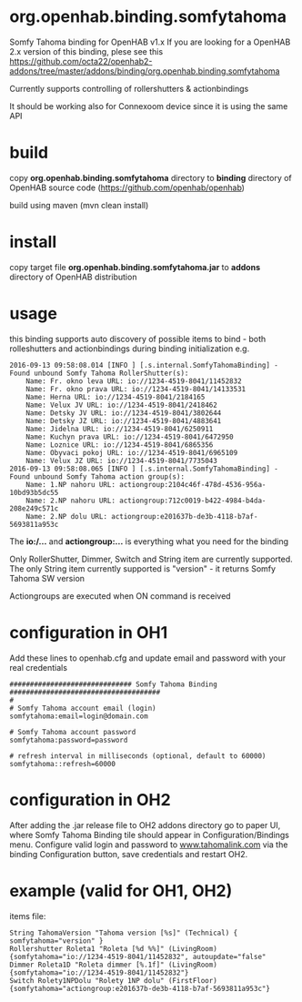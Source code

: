 # org.openhab.binding.somfytahoma
Somfy Tahoma binding for OpenHAB v1.x
If you are looking for a OpenHAB 2.x version of this binding, plese see this
https://github.com/octa22/openhab2-addons/tree/master/addons/binding/org.openhab.binding.somfytahoma

Currently supports controlling of rollershutters & actionbindings

It should be working also for Connexoom device since it is using the same API

# build
copy __org.openhab.binding.somfytahoma__ directory to __binding__ directory of OpenHAB source code (https://github.com/openhab/openhab)

build using maven (mvn clean install)

# install
copy target file __org.openhab.binding.somfytahoma.jar__ to __addons__ directory of OpenHAB distribution

# usage
this binding supports auto discovery of possible items to bind - both rolleshutters and actionbindings during binding initialization
e.g.
```
2016-09-13 09:58:08.014 [INFO ] [.s.internal.SomfyTahomaBinding] - Found unbound Somfy Tahoma RollerShutter(s): 
	Name: Fr. okno leva URL: io://1234-4519-8041/11452832
	Name: Fr. okno prava URL: io://1234-4519-8041/14133531
	Name: Herna URL: io://1234-4519-8041/2184165
	Name: Velux JV URL: io://1234-4519-8041/2418462
	Name: Detsky JV URL: io://1234-4519-8041/3802644
	Name: Detsky JZ URL: io://1234-4519-8041/4883641
	Name: Jidelna URL: io://1234-4519-8041/6250911
	Name: Kuchyn prava URL: io://1234-4519-8041/6472950
	Name: Loznice URL: io://1234-4519-8041/6865356
	Name: Obyvaci pokoj URL: io://1234-4519-8041/6965109
	Name: Velux JZ URL: io://1234-4519-8041/7735043
2016-09-13 09:58:08.065 [INFO ] [.s.internal.SomfyTahomaBinding] - Found unbound Somfy Tahoma action group(s): 
	Name: 1.NP nahoru URL: actiongroup:2104c46f-478d-4536-956a-10bd93b5dc55
	Name: 2.NP nahoru URL: actiongroup:712c0019-b422-4984-b4da-208e249c571c
	Name: 2.NP dolu URL: actiongroup:e201637b-de3b-4118-b7af-5693811a953c
```

The **io:/...** and **actiongroup:...** is everything what you need for the binding

Only RollerShutter, Dimmer, Switch and String item are currently supported.
The only String item currently supported is "version" - it returns Somfy Tahoma SW version

Actiongroups are executed when ON command is received

# configuration in OH1
Add these lines to openhab.cfg and update email and password with your real credentials
```
############################## Somfy Tahoma Binding #####################################
#
# Somfy Tahoma account email (login)
somfytahoma:email=login@domain.com

# Somfy Tahoma account password
somfytahoma:password=password

# refresh interval in milliseconds (optional, default to 60000)
somfytahoma::refresh=60000
```

# configuration in OH2
After adding the .jar release file to OH2 addons directory go to paper UI, where Somfy Tahoma Binding tile should appear in Configuration/Bindings menu.
Configure valid login and password to www.tahomalink.com via the binding Configuration button, save credentials and restart OH2.

# example (valid for OH1, OH2)
items file:
```
String TahomaVersion "Tahoma version [%s]" (Technical) { somfytahoma="version" }
Rollershutter Roleta1 "Roleta [%d %%]" (LivingRoom) {somfytahoma="io://1234-4519-8041/11452832", autoupdate="false"
Dimmer Roleta1D "Roleta dimmer [%.1f]" (LivingRoom) {somfytahoma="io://1234-4519-8041/11452832"}
Switch Rolety1NPDolu "Rolety 1NP dolu" (FirstFloor) {somfytahoma="actiongroup:e201637b-de3b-4118-b7af-5693811a953c"}
```

